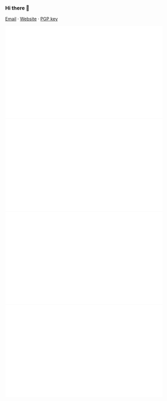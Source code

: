 ### Hi there 👋

[Email](mailto:maarten@zuidhoorn.com) · [Website](https://morten.dev) · [PGP key](https://keybase.io/mrten/pgp_keys.asc?fingerprint=74de5b76618371c22fe557f78fffd776a4e758d3)

![](https://raw.githubusercontent.com/Mrtenz/Mrtenz/main/generated/overview.svg#gh-dark-mode-only)
![](https://raw.githubusercontent.com/Mrtenz/Mrtenz/main/generated/overview.svg#gh-light-mode-only)
![](https://raw.githubusercontent.com/Mrtenz/Mrtenz/main/generated/languages.svg#gh-dark-mode-only)
![](https://raw.githubusercontent.com/Mrtenz/Mrtenz/main/generated/languages.svg#gh-light-mode-only)
